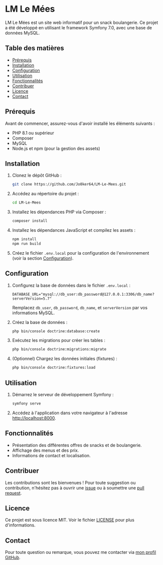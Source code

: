 # LM Le Mées

LM Le Mées est un site web informatif pour un snack boulangerie. Ce projet a été développé en utilisant le framework Symfony 7.0, avec une base de données MySQL.

## Table des matières

- [Prérequis](#prérequis)
- [Installation](#installation)
- [Configuration](#configuration)
- [Utilisation](#utilisation)
- [Fonctionnalités](#fonctionnalités)
- [Contribuer](#contribuer)
- [Licence](#licence)
- [Contact](#contact)

## Prérequis

Avant de commencer, assurez-vous d'avoir installé les éléments suivants :

- PHP 8.1 ou supérieur
- Composer
- MySQL
- Node.js et npm (pour la gestion des assets)

## Installation

1. Clonez le dépôt GitHub :

    ```bash
    git clone https://github.com/Jo0ker64/LM-Le-Mees.git
    ```

2. Accédez au répertoire du projet :

    ```bash
    cd LM-Le-Mees
    ```

3. Installez les dépendances PHP via Composer :

    ```bash
    composer install
    ```

4. Installez les dépendances JavaScript et compilez les assets :

    ```bash
    npm install
    npm run build
    ```

5. Créez le fichier `.env.local` pour la configuration de l'environnement (voir la section [Configuration](#configuration)).

## Configuration

1. Configurez la base de données dans le fichier `.env.local` :

    ```env
    DATABASE_URL="mysql://db_user:db_password@127.0.0.1:3306/db_name?serverVersion=5.7"
    ```

    Remplacez `db_user`, `db_password`, `db_name`, et `serverVersion` par vos informations MySQL.

2. Créez la base de données :

    ```bash
    php bin/console doctrine:database:create
    ```

3. Exécutez les migrations pour créer les tables :

    ```bash
    php bin/console doctrine:migrations:migrate
    ```

4. (Optionnel) Chargez les données initiales (fixtures) :

    ```bash
    php bin/console doctrine:fixtures:load
    ```

## Utilisation

1. Démarrez le serveur de développement Symfony :

    ```bash
    symfony serve
    ```

2. Accédez à l'application dans votre navigateur à l'adresse [http://localhost:8000](http://localhost:8000).

## Fonctionnalités

- Présentation des différentes offres de snacks et de boulangerie.
- Affichage des menus et des prix.
- Informations de contact et localisation.

## Contribuer

Les contributions sont les bienvenues ! Pour toute suggestion ou contribution, n'hésitez pas à ouvrir une [issue](https://github.com/Jo0ker64/LM-Le-Mees/issues) ou à soumettre une [pull request](https://github.com/Jo0ker64/LM-Le-Mees/pulls).

## Licence

Ce projet est sous licence MIT. Voir le fichier [LICENSE](LICENSE) pour plus d'informations.

## Contact

Pour toute question ou remarque, vous pouvez me contacter via [mon profil GitHub](https://github.com/Jo0ker64).

